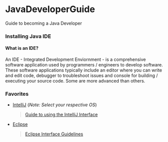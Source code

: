 # JavaDeveloperGuide
Guide to becoming a Java Developer

### Installing Java IDE
#### What is an IDE?
An IDE - Integrated Development Enviornment - is a comprehensive software application used by programmers / engineers to develop software. These software applications typically include an editor where you can write and edit code, debugger to troubleshoot issues and console for building / executing your source code. Some are more advanced than others. 

### Favorites
* [IntelliJ](https://www.jetbrains.com/idea/download/#section=mac) (_Note: Select your respective OS_)
   > [Guide to using the IntelliJ Interface](https://www.jetbrains.com/help/idea/guided-tour-around-the-user-interface.html)
* [Eclipse](https://www.eclipse.org/downloads/packages/release/kepler/sr1/eclipse-ide-java-developers)
   > [Eclipse Interface Guidelines](https://wiki.eclipse.org/User_Interface_Guidelines)
